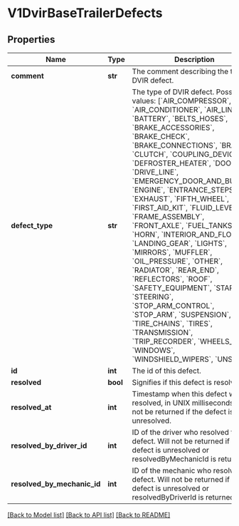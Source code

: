 # V1DvirBaseTrailerDefects

## Properties
Name | Type | Description | Notes
------------ | ------------- | ------------- | -------------
**comment** | **str** | The comment describing the type of DVIR defect. | [optional] 
**defect_type** | **str** | The type of DVIR defect. Possible values: [&#x60;AIR_COMPRESSOR&#x60;, &#x60;AIR_CONDITIONER&#x60;, &#x60;AIR_LINES&#x60;, &#x60;BATTERY&#x60;, &#x60;BELTS_HOSES&#x60;, &#x60;BRAKE_ACCESSORIES&#x60;, &#x60;BRAKE_CHECK&#x60;, &#x60;BRAKE_CONNECTIONS&#x60;, &#x60;BRAKES&#x60;, &#x60;CLUTCH&#x60;, &#x60;COUPLING_DEVICES&#x60;, &#x60;DEFROSTER_HEATER&#x60;, &#x60;DOORS&#x60;, &#x60;DRIVE_LINE&#x60;, &#x60;EMERGENCY_DOOR_AND_BUZZER&#x60;, &#x60;ENGINE&#x60;, &#x60;ENTRANCE_STEPS&#x60;, &#x60;EXHAUST&#x60;, &#x60;FIFTH_WHEEL&#x60;, &#x60;FIRST_AID_KIT&#x60;, &#x60;FLUID_LEVELS&#x60;, &#x60;FRAME_ASSEMBLY&#x60;, &#x60;FRONT_AXLE&#x60;, &#x60;FUEL_TANKS&#x60;, &#x60;HORN&#x60;, &#x60;INTERIOR_AND_FLOOR&#x60;, &#x60;LANDING_GEAR&#x60;, &#x60;LIGHTS&#x60;, &#x60;MIRRORS&#x60;, &#x60;MUFFLER&#x60;, &#x60;OIL_PRESSURE&#x60;, &#x60;OTHER&#x60;, &#x60;RADIATOR&#x60;, &#x60;REAR_END&#x60;, &#x60;REFLECTORS&#x60;, &#x60;ROOF&#x60;, &#x60;SAFETY_EQUIPMENT&#x60;, &#x60;STARTER&#x60;, &#x60;STEERING&#x60;, &#x60;STOP_ARM_CONTROL&#x60;, &#x60;STOP_ARM&#x60;, &#x60;SUSPENSION&#x60;, &#x60;TIRE_CHAINS&#x60;, &#x60;TIRES&#x60;, &#x60;TRANSMISSION&#x60;, &#x60;TRIP_RECORDER&#x60;, &#x60;WHEELS_RIMS&#x60;, &#x60;WINDOWS&#x60;, &#x60;WINDSHIELD_WIPERS&#x60;, &#x60;UNSET&#x60;] | [optional] 
**id** | **int** | The id of this defect. | [optional] 
**resolved** | **bool** | Signifies if this defect is resolved. | [optional] 
**resolved_at** | **int** | Timestamp when this defect was resolved, in UNIX milliseconds.  Will not be returned if the defect is unresolved. | [optional] 
**resolved_by_driver_id** | **int** | ID of the driver who resolved this defect. Will not be returned if the defect is unresolved or resolvedByMechanicId is returned. | [optional] 
**resolved_by_mechanic_id** | **int** | ID of the mechanic who resolved this defect. Will not be returned if the defect is unresolved or resolvedByDriverId is returned. | [optional] 

[[Back to Model list]](../README.md#documentation-for-models) [[Back to API list]](../README.md#documentation-for-api-endpoints) [[Back to README]](../README.md)


